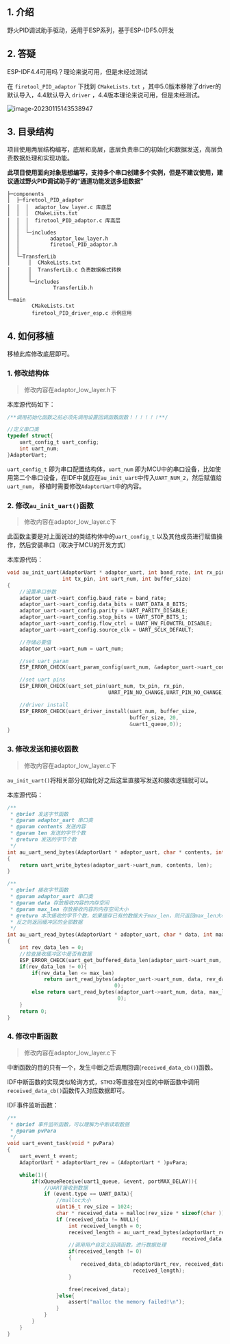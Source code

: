 ## 1. 介绍

野火PID调试助手驱动，适用于ESP系列，基于ESP-IDF5.0开发

## 2. 答疑

ESP-IDF4.4可用吗？理论来说可用，但是未经过测试

在 `firetool_PID_adaptor` 下找到 `CMakeLists.txt` ，其中5.0版本移除了driver的默认导入，4.4默认导入 `driver` ，4.4版本理论来说可用，但是未经测试。

![image-20230115143538947](https://taxue-alfred-1253400076.cos.ap-beijing.myqcloud.com/image-20230115143538947.png)

## 3. 目录结构

项目使用两层结构编写，底层和高层，底层负责串口的初始化和数据发送，高层负责数据处理和实现功能。

**此项目使用面向对象思想编写，支持多个串口创建多个实例，但是不建议使用，建议通过野火PID调试助手的“通道功能发送多组数据”**

```shell
├─components
│  ├─firetool_PID_adaptor
│  │  │  adaptor_low_layer.c 库底层
│  │  │  CMakeLists.txt
│  │  │  firetool_PID_adaptor.c 库高层
│  │  │
│  │  └─includes
│  │          adaptor_low_layer.h
│  │          firetool_PID_adaptor.h
│  │
│  └─TransferLib
│      │  CMakeLists.txt
│      │  TransferLib.c 负责数据格式转换
│      │
│      └─includes
│              TransferLib.h
│
└─main
        CMakeLists.txt
        firetool_PID_driver_esp.c 示例应用
```

## 4. 如何移植

移植此库修改底层即可。

### 1. 修改结构体

> 修改内容在adaptor_low_layer.h下

本库源代码如下：

```c
/**调用初始化函数之前必须先调用设置回调函数函数！！！！！！**/

//定义串口类
typedef struct{
    uart_config_t uart_config;
    int uart_num;
}AdaptorUart;
```

`uart_config_t` 即为串口配置结构体，`uart_num` 即为MCU中的串口设备，比如使用第二个串口设备，在IDF中就应在`au_init_uart`中传入`UART_NUM_2`，然后赋值给`uart_num`， 移植时需要修改`AdaptorUart`中的内容。

### 2. 修改`au_init_uart()`函数

> 修改内容在adaptor_low_layer.c下

此函数主要是对上面说过的类结构体中的`uart_config_t` 以及其他成员进行赋值操作，然后安装串口（取决于MCU的开发方式）

本库源代码：

```c
void au_init_uart(AdaptorUart * adaptor_uart, int band_rate, int rx_pin,
                  int tx_pin, int uart_num, int buffer_size)
{
    //设置串口参数
    adaptor_uart->uart_config.baud_rate = band_rate;
    adaptor_uart->uart_config.data_bits = UART_DATA_8_BITS;
    adaptor_uart->uart_config.parity = UART_PARITY_DISABLE;
    adaptor_uart->uart_config.stop_bits = UART_STOP_BITS_1;
    adaptor_uart->uart_config.flow_ctrl = UART_HW_FLOWCTRL_DISABLE;
    adaptor_uart->uart_config.source_clk = UART_SCLK_DEFAULT;

    //存储必要值
    adaptor_uart->uart_num = uart_num;

    //set uart param
    ESP_ERROR_CHECK(uart_param_config(uart_num, &adaptor_uart->uart_config));

    //set uart pins
    ESP_ERROR_CHECK(uart_set_pin(uart_num, tx_pin, rx_pin,
                                 UART_PIN_NO_CHANGE,UART_PIN_NO_CHANGE));

    //driver install
    ESP_ERROR_CHECK(uart_driver_install(uart_num, buffer_size,
                                        buffer_size, 20,
                                        &uart1_queue,0));
}
```

### 3. 修改发送和接收函数

> 修改内容在adaptor_low_layer.c下

`au_init_uart()`将相关部分初始化好之后这里直接写发送和接收逻辑就可以。

本库源代码：

```c
/**
 * @brief 发送字节函数
 * @param adaptor_uart 串口类
 * @param contents 发送内容
 * @param len 发送的字节个数
 * @return 发送的字节个数
 */
int au_uart_send_bytes(AdaptorUart * adaptor_uart, char * contents, int len)
{
    return uart_write_bytes(adaptor_uart->uart_num, contents, len);
}

/**
 * @brief 接收字节函数
 * @param adaptor_uart 串口类
 * @param data 存放接收内容的内存空间
 * @param max_len 存放接收内容的内存空间大小
 * @return 本次接收的字节个数，如果缓存已有的数据大于max_len，则只返回max_len大小的数据，
 * 反之则返回缓冲区的全部数据
 */
int au_uart_read_bytes(AdaptorUart * adaptor_uart, char * data, int max_len)
{
    int rev_data_len = 0;
    //检查接收缓冲区中是否有数据
    ESP_ERROR_CHECK(uart_get_buffered_data_len(adaptor_uart->uart_num, (size_t*)&rev_data_len));
    if(rev_data_len != 0){
        if(rev_data_len <= max_len)
            return uart_read_bytes(adaptor_uart->uart_num, data, rev_data_len,
                                   0);
        else return uart_read_bytes(adaptor_uart->uart_num, data, max_len,
                                    0);
    }
    return 0;
}
```

### 4. 修改中断函数

> 修改内容在adaptor_low_layer.c下

中断函数的目的只有一个，发生中断之后调用回调(`received_data_cb()`)函数。

IDF中断函数的实现类似轮询方式，`STM32`等直接在对应的中断函数中调用`received_data_cb()`函数传入对应数据即可。

IDF事件监听函数：

```c
/**
 * @brief 事件监听函数，可以理解为中断读取数据
 * @param pvPara
 */
void uart_event_task(void * pvPara)
{
    uart_event_t event;
    AdaptorUart * adaptorUart_rev = (AdaptorUart * )pvPara;

    while(1){
        if(xQueueReceive(uart1_queue, &event, portMAX_DELAY)){
            //UART接收到数据
            if (event.type == UART_DATA){
                //malloc大小
                uint16_t rev_size = 1024;
                char * received_data = malloc(rev_size * sizeof(char ));
                if (received_data != NULL){
                    int received_length = 0;
                    received_length = au_uart_read_bytes(adaptorUart_rev,
                                                         received_data, rev_size);
                    //调用用户自定义回调函数，进行数据处理
                    if(received_length != 0)
                    {
                        received_data_cb(adaptorUart_rev, received_data,
                                         received_length);
                    }

                    free(received_data);
                }else{
                    assert("malloc the memory failed!\n");
                }
            }
        }
    }
}
```
